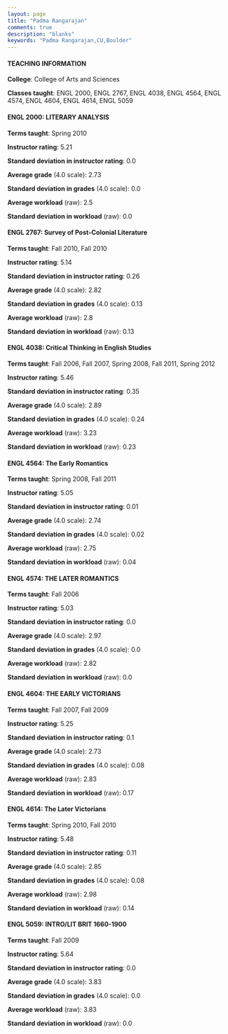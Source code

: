 ```yaml
---
layout: page
title: "Padma Rangarajan" 
comments: true
description: "blanks"
keywords: "Padma Rangarajan,CU,Boulder"
---
```

<head>
<script src="https://ajax.googleapis.com/ajax/libs/jquery/2.1.3/jquery.min.js"></script>
<script src="https://dl.dropboxusercontent.com/s/pc42nxpaw1ea4o9/highcharts.js?dl=0"></script>
<!-- <script src="../assets/js/highcharts.js"></script> -->
<style type="text/css">@font-face {
	font-family: "Bebas Neue";
	src: url(https://www.filehosting.org/file/details/544349/BebasNeue Regular.otf) format("opentype");
	}
	h1.Bebas { 
		font-family: "Bebas Neue", Verdana, Tahoma;
	}
</style>
</head>
	   
#### TEACHING INFORMATION

**College**: College of Arts and Sciences

**Classes taught**: ENGL 2000, ENGL 2767, ENGL 4038, ENGL 4564, ENGL 4574, ENGL 4604, ENGL 4614, ENGL 5059

#### ENGL 2000: LITERARY ANALYSIS

**Terms taught**: Spring 2010

**Instructor rating**: 5.21

**Standard deviation in instructor rating**: 0.0

**Average grade** (4.0 scale): 2.73

**Standard deviation in grades** (4.0 scale): 0.0

**Average workload** (raw): 2.5

**Standard deviation in workload** (raw): 0.0

#### ENGL 2767: Survey of Post-Colonial Literature

**Terms taught**: Fall 2010, Fall 2010

**Instructor rating**: 5.14

**Standard deviation in instructor rating**: 0.26

**Average grade** (4.0 scale): 2.82

**Standard deviation in grades** (4.0 scale): 0.13

**Average workload** (raw): 2.8

**Standard deviation in workload** (raw): 0.13

#### ENGL 4038: Critical Thinking in English Studies

**Terms taught**: Fall 2006, Fall 2007, Spring 2008, Fall 2011, Spring 2012

**Instructor rating**: 5.46

**Standard deviation in instructor rating**: 0.35

**Average grade** (4.0 scale): 2.89

**Standard deviation in grades** (4.0 scale): 0.24

**Average workload** (raw): 3.23

**Standard deviation in workload** (raw): 0.23

#### ENGL 4564: The Early Romantics

**Terms taught**: Spring 2008, Fall 2011

**Instructor rating**: 5.05

**Standard deviation in instructor rating**: 0.01

**Average grade** (4.0 scale): 2.74

**Standard deviation in grades** (4.0 scale): 0.02

**Average workload** (raw): 2.75

**Standard deviation in workload** (raw): 0.04

#### ENGL 4574: THE LATER ROMANTICS

**Terms taught**: Fall 2006

**Instructor rating**: 5.03

**Standard deviation in instructor rating**: 0.0

**Average grade** (4.0 scale): 2.97

**Standard deviation in grades** (4.0 scale): 0.0

**Average workload** (raw): 2.82

**Standard deviation in workload** (raw): 0.0

#### ENGL 4604: THE EARLY VICTORIANS

**Terms taught**: Fall 2007, Fall 2009

**Instructor rating**: 5.25

**Standard deviation in instructor rating**: 0.1

**Average grade** (4.0 scale): 2.73

**Standard deviation in grades** (4.0 scale): 0.08

**Average workload** (raw): 2.83

**Standard deviation in workload** (raw): 0.17

#### ENGL 4614: The Later Victorians

**Terms taught**: Spring 2010, Fall 2010

**Instructor rating**: 5.48

**Standard deviation in instructor rating**: 0.11

**Average grade** (4.0 scale): 2.85

**Standard deviation in grades** (4.0 scale): 0.08

**Average workload** (raw): 2.98

**Standard deviation in workload** (raw): 0.14

#### ENGL 5059: INTRO/LIT BRIT 1660-1900

**Terms taught**: Fall 2009

**Instructor rating**: 5.64

**Standard deviation in instructor rating**: 0.0

**Average grade** (4.0 scale): 3.83

**Standard deviation in grades** (4.0 scale): 0.0

**Average workload** (raw): 3.83

**Standard deviation in workload** (raw): 0.0

